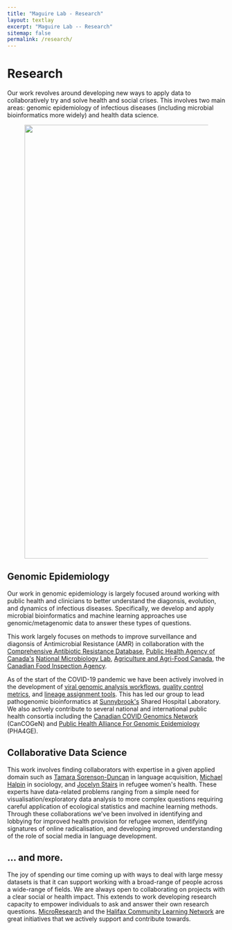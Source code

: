 ```yaml
---
title: "Maguire Lab - Research"
layout: textlay
excerpt: "Maguire Lab -- Research"
sitemap: false
permalink: /research/
---
```


# Research

Our work revolves around developing new ways to apply data to collaboratively try and solve health and social crises.
This involves two main areas: genomic epidemiology of infectious diseases (including microbial bioinformatics more widely) and health data science.

<figure>
<img src="{{ site.baseurl }}/images/research/research_overview.png", width="1000">
</figure>

## Genomic Epidemiology

Our work in genomic epidemiology is largely focused around working with public health and clinicians to better understand the diagonsis, evolution, and dynamics of infectious diseases.
Specifically, we develop and apply microbial bioinformatics and machine learning approaches use genomic/metagenomic data to answer these types of questions.

This work largely focuses on methods to improve surveillance and diagonsis of Antimicrobial Resistance (AMR) in collaboration with the [Comprehensive Antibiotic Resistance Database](https://card.mcmaster.ca/), [Public Health Agency of Canada's](https://www.canada.ca/en/public-health.html) [National Microbiology Lab](https://www.canada.ca/en/public-health/programs/national-microbiology-laboratory.html), [Agriculture and Agri-Food Canada](https://agriculture.canada.ca/en), the [Canadian Food Inspection Agency](https://inspection.canada.ca/eng/1297964599443/1297965645317).

As of the start of the COVID-19 pandemic we have been actively involved in the development of [viral genomic analysis workflows](github.com/jaleezyy/covid-19-signal), [quality control metrics](github.com/jts/ncov-tools/), and [lineage assignment tools](github.com/cov-lineages/pangolin). This has led our group to lead pathogenomic bioinformatics at [Sunnybrook's](https://sunnybrook.ca/research/) Shared Hospital Laboratory.
We also actively contribute to several national and international public health consortia including the [Canadian COVID Genomics Network](https://www.genomecanada.ca/en/cancogen) (CanCOGeN) and [Public Health Alliance For Genomic Epidemiology](https://pha4ge.org/) (PHA4GE).

## Collaborative Data Science

This work involves finding collaborators with expertise in a given applied domain such as [Tamara Sorenson-Duncan](https://scholar.google.com/citations?user=J-yLht0AAAAJ) in language acquisition, [Michael Halpin](https://scholar.google.com/citations?hl=en&user=H046-uAAAAAJ) in sociology, and [Jocelyn Stairs](https://scholar.google.com/citations?hl=en&user=e8NIoYwAAAAJ) in refugee women's health. 
These experts have data-related problems ranging from a simple need for visualisation/exploratory data analysis to more complex questions requiring careful application of ecological statistics and machine learning methods.
Through these collaborations we've been involved in identifying and lobbying for improved health provision for refugee women, identifying signatures of online radicalisation, and developing improved understanding of the role of social media in language development.

## ... and more.

The joy of spending our time coming up with ways to deal with large messy datasets is that it can support working with a broad-range of people across a wide-range of fields.
We are always open to collaborating on projects with a clear social or health impact. 
This extends to work developing research capacity to empower individuals to ask and answer their own research questions.
[MicroResearch](http://www.microresearch.ca/) and the [Halifax Community Learning Network](https://hcln.ca) are great initiatives that we actively support and contribute towards.
